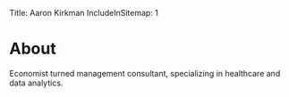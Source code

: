 Title: Aaron Kirkman
IncludeInSitemap: 1

# About

Economist turned management consultant, specializing in healthcare and data analytics.
